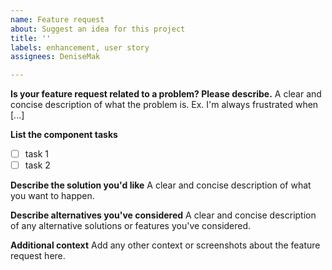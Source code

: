 ```yaml
---
name: Feature request
about: Suggest an idea for this project
title: ''
labels: enhancement, user story
assignees: DeniseMak

---
```


**Is your feature request related to a problem? Please describe.**
A clear and concise description of what the problem is. Ex. I'm always frustrated when [...]

**List the component tasks**
-[ ] task 1
-[ ] task 2

**Describe the solution you'd like**
A clear and concise description of what you want to happen.

**Describe alternatives you've considered**
A clear and concise description of any alternative solutions or features you've considered.

**Additional context**
Add any other context or screenshots about the feature request here.
